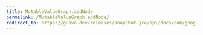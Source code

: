 ```yaml
---
title: MutableValueGraph.addNode
permalink: /MutableValueGraph.addNode/
redirect_to: https://guava.dev/releases/snapshot-jre/api/docs/com/google/common/graph/MutableValueGraph.html#addNode-N-
---
```

